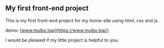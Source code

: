 ## My first front-end project

This is my first front-end project for my home-site using html, css and js.

demo: [www.mulbx.top](https://www.mulbx.top/)

I would be pleased if my little project is helpful to you.